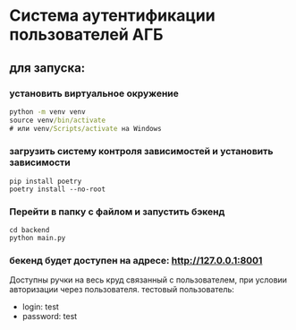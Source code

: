 # Система аутентификации пользователей АГБ

## для запуска:
### установить виртуальное окружение
```cmd
python -m venv venv
source venv/bin/activate
# или venv/Scripts/activate на Windows
```
### загрузить систему контроля зависимостей и установить зависимости
```commandline
pip install poetry
poetry install --no-root
```
### Перейти в папку с файлом и запустить бэкенд
```commandline
cd backend
python main.py
```
### бекенд будет доступен на адресе: http://127.0.0.1:8001 
Доступны ручки на весь круд связанный с пользователем, при условии авторизации через пользователя.
тестовый пользователь:
- login: test
- password: test